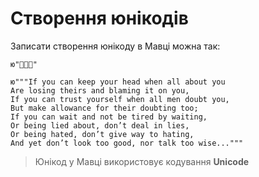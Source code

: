 # Створення юнікодів

Записати створення юнікоду в <subject>Мавці</subject> можна так:

```мавка
ю"🍒🍒🍒"
```

```мавка
ю"""If you can keep your head when all about you   
Are losing theirs and blaming it on you,   
If you can trust yourself when all men doubt you,
But make allowance for their doubting too;   
If you can wait and not be tired by waiting,
Or being lied about, don’t deal in lies,
Or being hated, don’t give way to hating,
And yet don’t look too good, nor talk too wise..."""
```

> Юнікод у <subject>Мавці</subject> використовує кодування **Unicode**